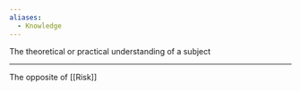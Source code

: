 ```yaml
---
aliases:
  - Knowledge
---
```


The theoretical or practical understanding of a subject

---

The opposite of [[Risk]]
